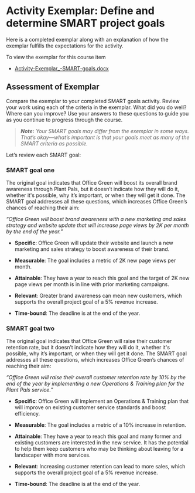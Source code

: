 # Activity Exemplar: Define and determine SMART project goals
Here is a completed exemplar along with an explanation of how the exemplar fulfills the expectations for the activity. 

To view the exemplar for this course item
- [Activity-Exemplar_-SMART-goals.docx](/Starting%20a%20Successful%20Project/Activity/Define%20and%20determine%20SMART%20project%20goals/Activity-Exemplar_-SMART-goals.docx)

## Assessment of Exemplar
Compare the exemplar to your completed SMART goals activity. Review your work using each of the criteria in the exemplar. What did you do well? Where can you improve? Use your answers to these questions to guide you as you continue to progress through the course. 

> ***Note:** Your SMART goals may differ from the exemplar in some ways. That’s okay—what’s important is that your goals meet as many of the SMART criteria as possible.*

Let’s review each SMART goal:

### SMART goal one
The original goal indicates that Office Green will boost its overall brand awareness through Plant Pals, but it doesn’t indicate how they will do it, whether it's possible, why it’s important, or when they will get it done. The SMART goal addresses all these questions, which increases Office Green’s chances of reaching their aim:

*“Office Green will boost brand awareness with a new marketing and sales strategy and website update that will increase page views by 2K per month by the end of the year.”*

- **Specific**: Office Green will update their website and launch a new marketing and sales strategy to boost awareness of their brand.

- **Measurable**: The goal includes a metric of 2K new page views per month.

- **Attainable**: They have a year to reach this goal and the target of 2K new page views per month is in line with prior marketing campaigns.

- **Relevant**: Greater brand awareness can mean new customers, which supports the overall project goal of a 5% revenue increase.

- **Time-bound**: The deadline is at the end of the year.

### SMART goal two
The original goal indicates that Office Green will raise their customer retention rate, but it doesn’t indicate how they will do it, whether it's possible, why it’s important, or when they will get it done. The SMART goal addresses all these questions, which increases Office Green’s chances of reaching their aim:

*“Office Green will raise their overall customer retention rate by 10% by the end of the year by implementing a new Operations & Training plan for the Plant Pals service.”*

- **Specific**: Office Green will implement an Operations & Training plan that will improve on existing customer service standards and boost efficiency. 

- **Measurable**: The goal includes a metric of a 10% increase in retention. 

- **Attainable**: They have a year to reach this goal and many former and existing customers are interested in the new service. It has the potential to help them keep customers who may be thinking about leaving for a landscaper with more services.

- **Relevant**: Increasing customer retention can lead to more sales, which supports the overall project goal of a 5% revenue increase.

- **Time-bound**: The deadline is at the end of the year.